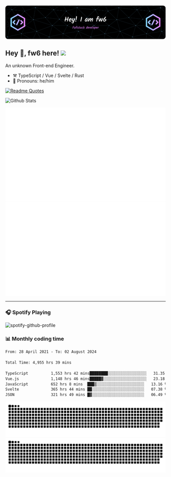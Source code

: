 ![Header](github-header-image.png)

## Hey 👋, fw6 here! <img src="https://github.githubassets.com/images/mona-whisper.gif" height="24" />


An unknown Front-end Engineer.

-   :hammer_and_pick: TypeScript / Vue / Svelte / Rust
-   :man: Pronouns: he/him


[![Readme Quotes](https://quotes-github-readme.vercel.app/api?type=horizontal&theme=algolia)](https://github.com/piyushsuthar/github-readme-quotes)



![Github Stats](https://github-readme-stats.vercel.app/api?username=fw6&bg_color=30,e96443,904e95&title_color=fff&text_color=fff)

![](https://raw.githubusercontent.com/fw6/github-stats-transparent/output/generated/overview.svg)
![](https://raw.githubusercontent.com/fw6/github-stats-transparent/output/generated/languages.svg)


---

### 🎧 Spotify Playing

<!-- ![spotify-github-profile](/img/default.svg) -->

![spotify-github-profile](https://spotify-github-profile.vercel.app/api/view.svg?uid=r6wn4hdvypv0lkzyrj0e0pjct&cover_image=true&theme=default&show_offline=true&background_color=9a10ad&interchange=true&bar_color_cover=true)



### :bar_chart: Monthly coding time 

<!--START_SECTION:waka-->

```txt
From: 28 April 2021 - To: 02 August 2024

Total Time: 4,955 hrs 39 mins

TypeScript          1,553 hrs 42 mins████████░░░░░░░░░░░░░░░░░   31.35 %
Vue.js              1,148 hrs 46 mins█████▓░░░░░░░░░░░░░░░░░░░   23.18 %
JavaScript          652 hrs 8 mins  ███▒░░░░░░░░░░░░░░░░░░░░░   13.16 %
Svelte              365 hrs 44 mins ██░░░░░░░░░░░░░░░░░░░░░░░   07.38 %
JSON                321 hrs 49 mins █▓░░░░░░░░░░░░░░░░░░░░░░░   06.49 %
```

<!--END_SECTION:waka-->




![github contribution grid snake animation](https://raw.githubusercontent.com/platane/platane/output/github-contribution-grid-snake-dark.svg#gh-dark-mode-only)![github contribution grid snake animation](https://raw.githubusercontent.com/platane/platane/output/github-contribution-grid-snake.svg#gh-light-mode-only)
